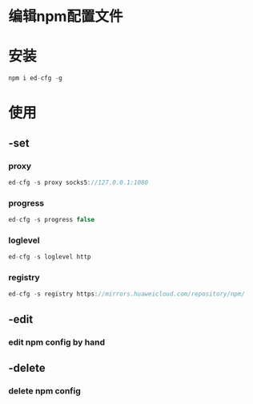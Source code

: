 
# 编辑npm配置文件

# 安装

```javascript
npm i ed-cfg -g
```
# 使用

## -set

### proxy
```javascript
ed-cfg -s proxy socks5://127.0.0.1:1080
```

### progress
```javascript
ed-cfg -s progress false
```

### loglevel
```javascript
ed-cfg -s loglevel http
```

### registry
```javascript
ed-cfg -s registry https://mirrors.huaweicloud.com/repository/npm/
```

## -edit

### edit npm config by hand

## -delete

### delete npm config
